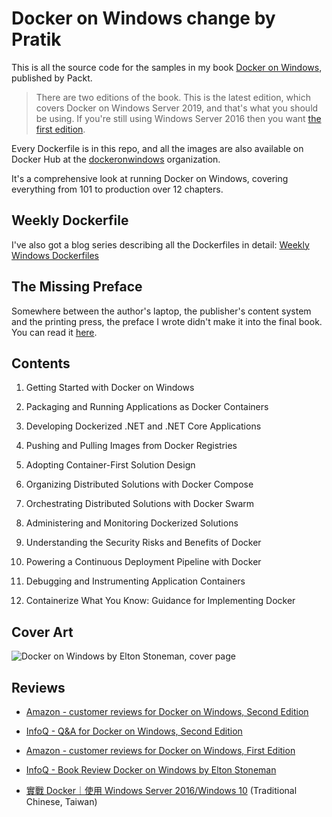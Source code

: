 
# Docker on Windows change by Pratik

This is all the source code for the samples in my book [Docker on Windows](https://www.amazon.co.uk/Docker-Windows-Elton-Stoneman-ebook/dp/B0711Y4J9K), published by Packt.

> There are two editions of the book. This is the latest edition, which covers Docker on Windows Server 2019, and that's what you should be using. If you're still using Windows Server 2016 then you want [the first edition](https://github.com/sixeyed/docker-on-windows/tree/first-edition-final).

Every Dockerfile is in this repo, and all the images are also available on Docker Hub at the [dockeronwindows](https://hub.docker.com/r/dockeronwindows/) organization.

It's a comprehensive look at running Docker on Windows, covering everything from 101 to production over 12 chapters.

## Weekly Dockerfile

I've also got a blog series describing all the Dockerfiles in detail: [Weekly Windows Dockerfiles](https://blog.sixeyed.com/tag/weekly-dockerfile/)

## The Missing Preface

Somewhere between the author's laptop, the publisher's content system and the printing press, the preface I wrote didn't make it into the final book. You can read it [here](preface.md).

## Contents

1. Getting Started with Docker on Windows
	
2. Packaging and Running Applications as Docker Containers
	
3. Developing Dockerized .NET and .NET Core Applications

4. Pushing and Pulling Images from Docker Registries
	
5. Adopting Container-First Solution Design
	
6. Organizing Distributed Solutions with Docker Compose
	
7. Orchestrating Distributed Solutions with Docker Swarm
	
8. Administering and Monitoring Dockerized Solutions
	
9. Understanding the Security Risks and Benefits of Docker
	
10. Powering a Continuous Deployment Pipeline with Docker
	
11. Debugging and Instrumenting Application Containers
	
12. Containerize What You Know: Guidance for Implementing Docker

## Cover Art

![Docker on Windows by Elton Stoneman, cover page](docker-on-windows.jpg)

## Reviews

* [Amazon - customer reviews for Docker on Windows, Second Edition](https://www.amazon.com/Docker-Windows-101-production-2nd/dp/1789617375/#customerReviews)

* [InfoQ - Q&A for Docker on Windows, Second Edition](https://www.infoq.com/articles/book-docker-windows-second-edition/)

* [Amazon - customer reviews for Docker on Windows, First Edition](https://www.amazon.com/gp/product/1785281658/#customerReviews)

* [InfoQ - Book Review Docker on Windows by Elton Stoneman](https://www.infoq.com/news/2017/08/docker-windows-elton-stoneman)

* [實戰 Docker｜使用 Windows Server 2016/Windows 10](https://www.tenlong.com.tw/products/9789864767915) (Traditional Chinese, Taiwan)
